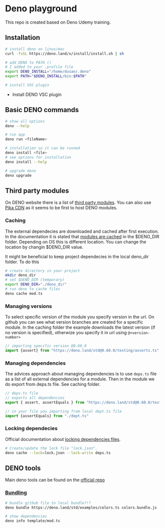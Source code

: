 # Deno playground

This repo is created based on Deno Udemy training.

## Installation

```bash
# install deno on linux/mac
curl -fsSL https://deno.land/x/install/install.sh | sh

# add DENO to PATH ()
# I added to your .profile file
export DENO_INSTALL="/home/dusan/.deno"
export PATH="$DENO_INSTALL/bin:$PATH"

# install VSC plugin

```

- Install DENO VSC plugin

## Basic DENO commands

```bash
# show all options
deno --help

# run app
deno run <fileName>

# installation so it can be runned
deno install <file>
# see options for installation
deno install --help

# upgrade deno
deno upgrade

```

## Third party modules

On DENO website there is a list of [third party modules](https://deno.land/x). You can also use [Pika CDN](https://www.pika.dev/cdn) as it seems to be first to host DENO modules.

### Caching

The external dependecies are downloaded and cached after first execution. In the documentation it is stated that [modules are cached](https://deno.land/manual/linking_to_external_code) in the $DENO_DIR folder. Depending on OS this is different location. You can change the location by changin $DENO_DIR value.

It might be beneficial to keep project dependecies in the local deno_dir folder. To do this

```bash
# create directory in your project
mkdir deno_dir
# set $DENO_DIR (temporary)
export DENO_DIR="./deno_dir"
# run deno to cache files
deno cache mod.ts

```

### Managing versions

To select specific version of the module you specify version in the url. On github you can see what version branches are created for a specific module. In the caching folder the example downloads the latest version (if no version is specified), otherwize you specify it in url using `@<version-number>`

```Javascript
// importing specific version @0.60.0
import {assert} from "https://deno.land/std@0.60.0/testing/asserts.ts"

```

### Managing dependencies

The advices approach about managing dependencies is to use `deps.ts` file as a list of all external dependencies for a module. Then in the module we do export from deps.ts file.
See caching folder.

```javascript
// deps.ts file
// exports all dependencies
export { assert, assertEquals } from "https://deno.land/std@0.60.0/testing/asserts.ts"

// in your file you importing from local dept.ts file
import {assertEquals} from "./dept.ts"

```

### Locking dependecies

Official documentation about [locking dependencies files](https://deno.land/manual/linking_to_external_code/integrity_checking).

```bash
# Create/update the lock file "lock.json".
deno cache --lock=lock.json --lock-write deps.ts

```

## DENO tools

Main deno tools can be found on the [official repo](https://deno.land/manual/tools)

### [Bundling](https://deno.land/manual/tools/bundler)

```bash
# bundle github file to local bundle?!?
deno bundle https://deno.land/std/examples/colors.ts colors.bundle.js

# show dependencies
deno info template/mod.ts

```
